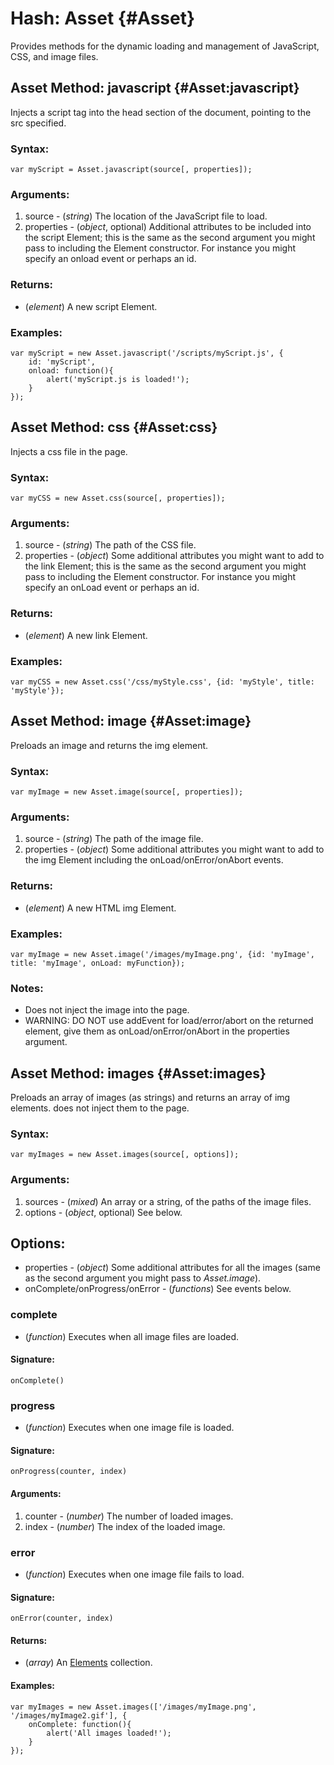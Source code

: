 Hash: Asset {#Asset}
=======================

Provides methods for the dynamic loading and management of JavaScript, CSS, and image files.



Asset Method: javascript {#Asset:javascript}
----------------------------------------------

Injects a script tag into the head section of the document, pointing to the src specified.

### Syntax:

	var myScript = Asset.javascript(source[, properties]);

### Arguments:

1. source     - (*string*) The location of the JavaScript file to load.
2. properties - (*object*, optional) Additional attributes to be included into the script Element; this is the same as the second argument you might pass to  including the Element constructor. For instance you might specify an onload event or perhaps an id.

### Returns:

* (*element*) A new script Element.

### Examples:

	var myScript = new Asset.javascript('/scripts/myScript.js', {
		id: 'myScript', 
		onload: function(){
			alert('myScript.js is loaded!'); 
		}
	});



Asset Method: css {#Asset:css}
--------------------------------

Injects a css file in the page.

### Syntax:

	var myCSS = new Asset.css(source[, properties]);

### Arguments:

1. source     - (*string*) The path of the CSS file.
2. properties - (*object*) Some additional attributes you might want to add to the link Element; this is the same as the second argument you might pass to  including the Element constructor. For instance you might specify an onLoad event or perhaps an id.

### Returns:

* (*element*) A new link Element.

### Examples:

	var myCSS = new Asset.css('/css/myStyle.css', {id: 'myStyle', title: 'myStyle'});



Asset Method: image {#Asset:image}
------------------------------------

Preloads an image and returns the img element.

### Syntax:

	var myImage = new Asset.image(source[, properties]);

### Arguments:

1. source     - (*string*) The path of the image file.
2. properties - (*object*) Some additional attributes you might want to add to the img Element including the onLoad/onError/onAbort events.

### Returns:

* (*element*) A new HTML img Element.

### Examples:

	var myImage = new Asset.image('/images/myImage.png', {id: 'myImage', title: 'myImage', onLoad: myFunction});

### Notes:

- Does not inject the image into the page.
- WARNING: DO NOT use addEvent for load/error/abort on the returned element, give them as onLoad/onError/onAbort in the properties argument.



Asset Method: images {#Asset:images}
--------------------------------------

Preloads an array of images (as strings) and returns an array of img elements. does not inject them to the page.

### Syntax:

	var myImages = new Asset.images(source[, options]);

### Arguments:

1. sources - (*mixed*) An array or a string, of the paths of the image files.
2. options - (*object*, optional) See below.

## Options:

* properties - (*object*) Some additional attributes for all the images (same as the second argument you might pass to *Asset.image*).
* onComplete/onProgress/onError - (*functions*) See events below.

### complete

* (*function*) Executes when all image files are loaded.

#### Signature:

	onComplete()

### progress

* (*function*) Executes when one image file is loaded.

#### Signature:

	onProgress(counter, index)

#### Arguments:

1. counter - (*number*) The number of loaded images.
2. index   - (*number*) The index of the loaded image.

### error

* (*function*) Executes when one image file fails to load.

#### Signature:

	onError(counter, index)

#### Returns:

* (*array*) An [Elements][] collection.

#### Examples:

	var myImages = new Asset.images(['/images/myImage.png', '/images/myImage2.gif'], {
		onComplete: function(){
			alert('All images loaded!');
		}
	});



[Elements]: /core/Element/Element#Elements

